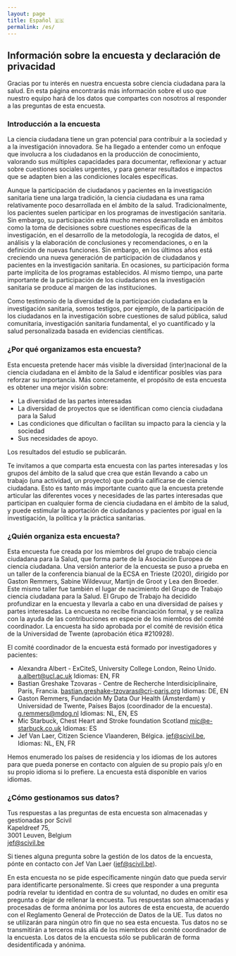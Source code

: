 ```yaml
---
layout: page
title: Español 🇪🇸
permalink: /es/
---
```


## Información sobre la encuesta y declaración de privacidad

Gracias por tu interés en nuestra encuesta sobre ciencia ciudadana para la salud. En esta página encontrarás más información sobre el uso que nuestro equipo hará de los datos que compartes con nosotros al responder a las preguntas de esta encuesta.

### Introducción a la encuesta
La ciencia ciudadana tiene un gran potencial para contribuir a la sociedad y a la investigación innovadora. Se ha llegado a entender como un enfoque que involucra a los ciudadanos en la producción de conocimiento, valorando sus múltiples capacidades para documentar, reflexionar y actuar sobre cuestiones sociales urgentes, y para generar resultados e impactos que se adapten bien a las condiciones locales específicas.

Aunque la participación de ciudadanos y pacientes en la investigación sanitaria tiene una larga tradición, la ciencia ciudadana es una rama relativamente poco desarrollada en el ámbito de la salud. Tradicionalmente, los pacientes suelen participar en los programas de investigación sanitaria. Sin embargo, su participación está mucho menos desarrollada en ámbitos como la toma de decisiones sobre cuestiones específicas de la investigación, en el desarrollo de la metodología, la recogida de datos, el análisis y la elaboración de conclusiones y recomendaciones, o en la definición de nuevas funciones. Sin embargo, en los últimos años está creciendo una nueva generación de participación de ciudadanos y pacientes en la investigación sanitaria. En ocasiones, su participación forma parte implícita de los programas establecidos. Al mismo tiempo, una parte importante de la participación de los ciudadanos en la investigación sanitaria se produce al margen de las instituciones.

Como testimonio de la diversidad de la participación ciudadana en la investigación sanitaria, somos testigos, por ejemplo, de la participación de los ciudadanos en la investigación sobre cuestiones de salud pública, salud comunitaria, investigación sanitaria fundamental, el yo cuantificado y la salud personalizada basada en evidencias científicas.

### ¿Por qué organizamos esta encuesta?

Esta encuesta pretende hacer más visible la diversidad (inter)nacional de la ciencia ciudadana en el ámbito de la Salud e identificar posibles vías para reforzar su importancia. Más concretamente, el propósito de esta encuesta es obtener una mejor visión sobre:

- La diversidad de las partes interesadas
- La diversidad de proyectos que se identifican como ciencia ciudadana para la Salud
- Las condiciones que dificultan o facilitan su impacto para la ciencia y la sociedad
- Sus necesidades de apoyo.

Los resultados del estudio se publicarán.

Te invitamos a que comparta esta encuesta con las partes interesadas y los grupos del ámbito de la salud que crea que están llevando a cabo un trabajo (una actividad, un proyecto) que podría calificarse de ciencia ciudadana. Esto es tanto más importante cuanto que la encuesta pretende articular las diferentes voces y necesidades de las partes interesadas que participan en cualquier forma de ciencia ciudadana en el ámbito de la salud, y puede estimular la aportación de ciudadanos y pacientes por igual en la investigación, la política y la práctica sanitarias.

### ¿Quién organiza esta encuesta?
Esta encuesta fue creada por los miembros del grupo de trabajo ciencia ciudadana para la Salud, que forma parte de la Asociación Europea de ciencia ciudadana. Una versión anterior de la encuesta se puso a prueba en un taller de la conferencia bianual de la ECSA en Trieste (2020), dirigido por Gaston Remmers, Sabine Wildevuur, Martijn de Groot y Lea den Broeder. Este mismo taller fue también el lugar de nacimiento del Grupo de Trabajo ciencia ciudadana para la Salud. El Grupo de Trabajo ha decidido profundizar en la encuesta y llevarla a cabo en una diversidad de países y partes interesadas. La encuesta no recibe financiación formal, y se realiza con la ayuda de las contribuciones en especie de los miembros del comité coordinador.
La encuesta ha sido aprobada por el comité de revisión ética de la Universidad de Twente (aprobación ética #210928).

El comité coordinador de la encuesta está formado por investigadores y pacientes:

- Alexandra Albert - ExCiteS, University College London, Reino Unido. [a.albert@ucl.ac.uk](mailto:a.albert@ucl.ac.uk) Idiomas: EN, FR
- Bastian Greshake Tzovaras - Centre de Recherche Interdisiciplinaire, París, Francia. [bastian.greshake-tzovaras@cri-paris.org](mailto:bastian.greshake-tzovaras@cri-paris.org) Idiomas: DE, EN
- Gaston Remmers, Fundación My Data Our Health (Ámsterdam) y Universidad de Twente, Países Bajos (coordinador de la encuesta). [g.remmers@mdog.nl](mailto:g.remmers@mdog.nl) Idiomas: NL, EN, ES
- Mic Starbuck, Chest Heart and Stroke foundation Scotland [mic@e-starbuck.co.uk](mailto:mic@e-starbuck.co.uk) Idiomas: ES
- Jef Van Laer, Citizen Science Vlaanderen, Bélgica. [jef@scivil.be](mailto:jef@scivil.be), Idiomas: NL, EN, FR

Hemos enumerado los países de residencia y los idiomas de los autores para que pueda ponerse en contacto con alguien de su propio país y/o en su propio idioma si lo prefiere. La encuesta está disponible en varios idiomas.

### ¿Cómo gestionamos sus datos?
Tus respuestas a las preguntas de esta encuesta son almacenadas y gestionadas por
Scivil<br/>
Kapeldreef 75,<br/>
3001 Leuven, Belgium<br/>
jef@scivil.be<br/>

Si tienes alguna pregunta sobre la gestión de los datos de la encuesta, pónte en contacto con Jef Van Laer ([jef@scivil.be](mailto:jef@scivil.be)).

En esta encuesta no se pide específicamente ningún dato que pueda servir para identificarte personalmente. Si crees que responder a una pregunta podría revelar tu identidad en contra de su voluntad, no dudes en omitir esa pregunta o dejar de rellenar la encuesta.
Tus respuestas son almacenadas y procesadas de forma anónima por los autores de esta encuesta, de acuerdo con el Reglamento General de Protección de Datos de la UE. Tus datos no se utilizarán para ningún otro fin que no sea esta encuesta. Tus datos no se transmitirán a terceros más allá de los miembros del comité coordinador de la encuesta. Los datos de la encuesta sólo se publicarán de forma desidentificada y anónima.

